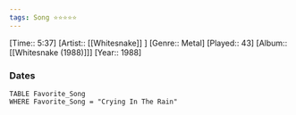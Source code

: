 ```yaml
---
tags: Song ⭐⭐⭐⭐⭐ 
---
```

[Time:: 5:37]
[Artist:: [[Whitesnake]] ]
[Genre:: Metal]
[Played:: 43]
[Album:: [[Whitesnake (1988)]]]
[Year:: 1988]
### Dates
````dataview
TABLE Favorite_Song
WHERE Favorite_Song = "Crying In The Rain"
````